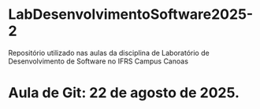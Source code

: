# LabDesenvolvimentoSoftware2025-2
Repositório utilizado nas aulas da disciplina de Laboratório de Desenvolvimento de Software no IFRS Campus Canoas

# Aula de Git: 22 de agosto de 2025.
